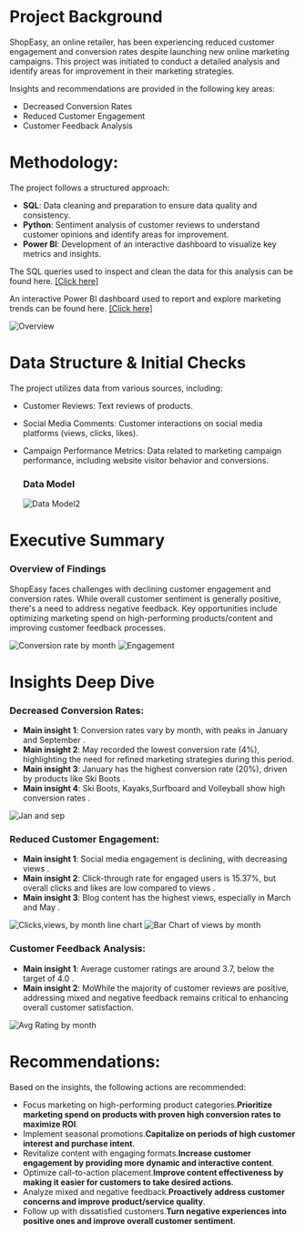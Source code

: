# Project Background
ShopEasy, an online retailer, has been experiencing reduced customer engagement and conversion rates despite launching new online marketing campaigns. This project was initiated to conduct a detailed analysis and identify areas for improvement in their marketing strategies.

Insights and recommendations are provided in the following key areas:
- Decreased Conversion Rates
- Reduced Customer Engagement
- Customer Feedback Analysis

# Methodology:
The project follows a structured approach:

- **SQL**: Data cleaning and preparation to ensure data quality and consistency.
- **Python**: Sentiment analysis of customer reviews to understand customer opinions and identify areas for improvement.
- **Power BI**: Development of an interactive dashboard to visualize key metrics and insights.

  
The SQL queries used to inspect and clean the data for this analysis can be found here. [[Click here]](./sql/)

An interactive Power BI dashboard used to report and explore marketing trends can be found here. [[Click here]](https://app.powerbi.com/links/QtMgT83RPE?ctid=925114d6-5923-4107-a51f-7fa56dd3c243&pbi_source=linkShare&bookmarkGuid=b44accf3-e35a-41df-884a-e1e39dc24a38)

![Overview ](https://github.com/user-attachments/assets/ef284945-8f15-4655-aae5-f8390571182a)

# Data Structure & Initial Checks
The project utilizes data from various sources, including:
- Customer Reviews: Text reviews of products.
- Social Media Comments: Customer interactions on social media platforms (views, clicks, likes).
- Campaign Performance Metrics: Data related to marketing campaign performance, including website visitor behavior and conversions.
  
  ### Data Model
  ![Data Model2](https://github.com/user-attachments/assets/725b597f-be89-4b65-a07c-5da471129e17)

# Executive Summary
### Overview of Findings
ShopEasy faces challenges with declining customer engagement and conversion rates. While overall customer sentiment is generally positive, there's a need to address negative feedback. Key opportunities include optimizing marketing spend on high-performing products/content and improving customer feedback processes.

![Conversion rate by month ](https://github.com/user-attachments/assets/9477f379-9bd2-4a94-bd5c-8e0ef5666d7e) ![Engagement ](https://github.com/user-attachments/assets/4981c3a5-4a79-47ba-a4cc-e067b25a7ac0)
 


# Insights Deep Dive
### Decreased Conversion Rates:
- **Main insight 1**: Conversion rates vary by month, with peaks in January and September .
- **Main insight 2**: May recorded the lowest conversion rate (4%), highlighting the need for refined marketing strategies during this period.
- **Main insight 3**: January has the highest conversion rate (20%), driven by products like Ski Boots .
- **Main insight 4**: Ski Boots, Kayaks,Surfboard and Volleyball show high conversion rates .
  
![Jan and sep](https://github.com/user-attachments/assets/2261558a-0be3-4f79-aeaf-50b770653485)


### Reduced Customer Engagement:
- **Main insight 1**: Social media engagement is declining, with decreasing views .
- **Main insight 2**: Click-through rate for engaged users is 15.37%, but overall clicks and likes are low compared to views .
- **Main insight 3**: Blog content has the highest views, especially in March and May .

![Clicks,views, by month line chart](https://github.com/user-attachments/assets/3bfca838-e8e2-4e36-ab9a-6f44738f62bd) ![Bar Chart of views by month](https://github.com/user-attachments/assets/ba176cc6-5947-406c-a550-a666ee1b39b4)


### Customer Feedback Analysis:
- **Main insight 1**: Average customer ratings are around 3.7, below the target of 4.0 .
- **Main insight 2**: MoWhile the majority of customer reviews are positive, addressing mixed and negative feedback remains critical to enhancing overall customer satisfaction.
  
![Avg Rating by month](https://github.com/user-attachments/assets/3b0eab75-5e69-4f73-8225-0ca4296cd7b3)


# Recommendations:
Based on the insights, the following actions are recommended:
- Focus marketing on high-performing product categories.**Prioritize marketing spend on products with proven high conversion rates to maximize ROI**.
- Implement seasonal promotions.**Capitalize on periods of high customer interest and purchase intent**.
- Revitalize content with engaging formats.**Increase customer engagement by providing more dynamic and interactive content**.
- Optimize call-to-action placement.**Improve content effectiveness by making it easier for customers to take desired actions**.
- Analyze mixed and negative feedback.**Proactively address customer concerns and improve product/service quality**.
- Follow up with dissatisfied customers.**Turn negative experiences into positive ones and improve overall customer sentiment**.



